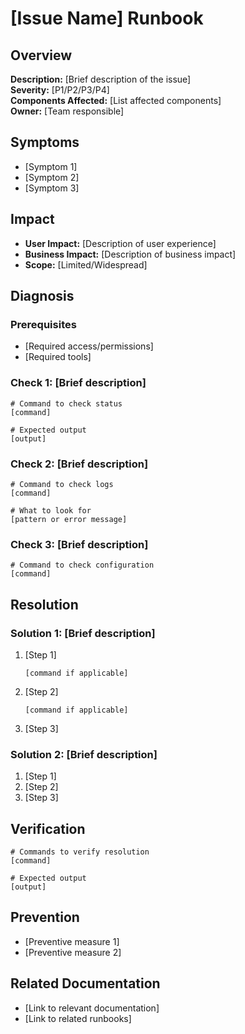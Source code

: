 # [Issue Name] Runbook

## Overview
**Description:** [Brief description of the issue]  
**Severity:** [P1/P2/P3/P4]  
**Components Affected:** [List affected components]  
**Owner:** [Team responsible]

## Symptoms
- [Symptom 1]
- [Symptom 2]
- [Symptom 3]

## Impact
- **User Impact:** [Description of user experience]
- **Business Impact:** [Description of business impact]
- **Scope:** [Limited/Widespread]

## Diagnosis

### Prerequisites
- [Required access/permissions]
- [Required tools]

### Check 1: [Brief description]
```
# Command to check status
[command]

# Expected output
[output]
```

### Check 2: [Brief description]
```
# Command to check logs
[command]

# What to look for
[pattern or error message]
```

### Check 3: [Brief description]
```
# Command to check configuration
[command]
```

## Resolution

### Solution 1: [Brief description]
1. [Step 1]
   ```
   [command if applicable]
   ```
2. [Step 2]
   ```
   [command if applicable]
   ```
3. [Step 3]

### Solution 2: [Brief description]
1. [Step 1]
2. [Step 2]
3. [Step 3]

## Verification
```
# Commands to verify resolution
[command]

# Expected output
[output]
```

## Prevention
- [Preventive measure 1]
- [Preventive measure 2]

## Related Documentation
- [Link to relevant documentation]
- [Link to related runbooks]
